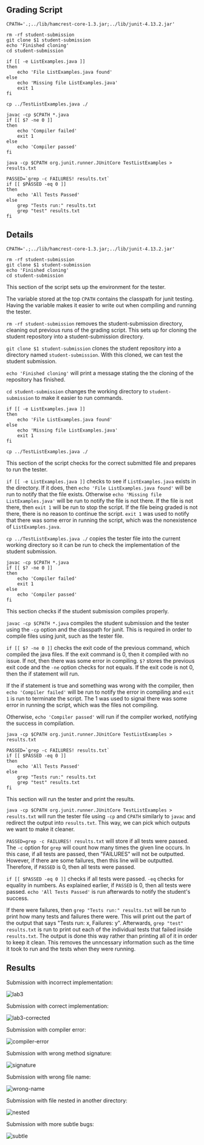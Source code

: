 ## Grading Script
```
CPATH='.;../lib/hamcrest-core-1.3.jar;../lib/junit-4.13.2.jar'

rm -rf student-submission
git clone $1 student-submission
echo 'Finished cloning'
cd student-submission

if [[ -e ListExamples.java ]]
then
    echo 'File ListExamples.java found'
else
    echo 'Missing file ListExamples.java'
    exit 1
fi

cp ../TestListExamples.java ./

javac -cp $CPATH *.java
if [[ $? -ne 0 ]]
then
    echo 'Compiler failed'
    exit 1
else
    echo 'Compiler passed'
fi

java -cp $CPATH org.junit.runner.JUnitCore TestListExamples > results.txt

PASSED=`grep -c FAILURES! results.txt`
if [[ $PASSED -eq 0 ]]
then
    echo 'All Tests Passed'
else
    grep "Tests run:" results.txt
    grep "test" results.txt
fi
```
## Details
```
CPATH='.;../lib/hamcrest-core-1.3.jar;../lib/junit-4.13.2.jar'

rm -rf student-submission
git clone $1 student-submission
echo 'Finished cloning'
cd student-submission
```
This section of the script sets up the environment for the tester.

The variable stored at the top `CPATH` contains the classpath for junit testing. Having the variable makes it easier to write out when compiling and running the tester.

`rm -rf student-submission` removes the student-submission directory, cleaning out previous runs of the grading script. This sets up for cloning the student repository into a student-submission directory.

`git clone $1 student-submission` clones the student repository into a directory named `student-submission`. With this cloned, we can test the student submission.

`echo 'Finished cloning'` will print a message stating the the cloning of the repository has finished.

`cd student-submission` changes the working directory to `student-submission` to make it easier to run commands.

```
if [[ -e ListExamples.java ]]
then
    echo 'File ListExamples.java found'
else
    echo 'Missing file ListExamples.java'
    exit 1
fi

cp ../TestListExamples.java ./
```
This section of the script checks for the correct submitted file and prepares to run the tester.

`if [[ -e ListExamples.java ]]` checks to see if `ListExamples.java` exists in the directory. If it does, then `echo 'File ListExamples.java found'` will be run to notify that the file exists. Otherwise `echo 'Missing file ListExamples.java'` will be run to notify the file is not there. If the file is not there, then `exit 1` will be run to stop the script. If the file being graded is not there, there is no reason to continue the script. `exit 1` was used to notify that there was some error in running the script, which was the nonexistence of `ListExamples.java`.

`cp ../TestListExamples.java ./` copies the tester file into the current working directory so it can be run to check the implementation of the student submission.

```
javac -cp $CPATH *.java
if [[ $? -ne 0 ]]
then
    echo 'Compiler failed'
    exit 1
else
    echo 'Compiler passed'
fi
```
This section checks if the student submission compiles properly.

`javac -cp $CPATH *.java` compiles the student submission and the tester using the `-cp` option and the classpath for junit. This is required in order to compile files using junit, such as the tester file.

`if [[ $? -ne 0 ]]` checks the exit code of the previous command, which compiled the java files. If the exit command is 0, then it compiled with no issue. If not, then there was some error in compiling. `$?` stores the previous exit code and the `-ne` option checks for not equals. If the exit code is not 0, then the if statement will run.

If the if statement is true and something was wrong with the compiler, then `echo 'Compiler failed'` will be run to notify the error in compiling and `exit 1` is run to terminate the script. The 1 was used to signal there was some error in running the script, which was the files not compiling.

Otherwise, `echo 'Compiler passed'` will run if the compiler worked, notifying the success in compilation.

```
java -cp $CPATH org.junit.runner.JUnitCore TestListExamples > results.txt

PASSED=`grep -c FAILURES! results.txt`
if [[ $PASSED -eq 0 ]]
then
    echo 'All Tests Passed'
else
    grep "Tests run:" results.txt
    grep "test" results.txt
fi
```
This section will run the tester and print the results.

`java -cp $CPATH org.junit.runner.JUnitCore TestListExamples > results.txt` will run the tester file using `-cp` and `CPATH` similarly to `javac` and redirect the output into `results.txt`. This way, we can pick which outputs we want to make it cleaner.

``PASSED=grep -c FAILURES! results.txt`` will store if all tests were passed. The `-c` option for `grep` will count how many times the given line occurs. In this case, if all tests are passed, then "FAILURES" will not be outputted. However, if there are some failures, then this line will be outputted. Therefore, if `PASSED` is 0, then all tests were passed.

`if [[ $PASSED -eq 0 ]]` checks if all tests were passed. `-eq` checks for equality in numbers. As explained earlier, if `PASSED` is 0, then all tests were passed. `echo 'All Tests Passed'` is run afterwards to notify the student's success.

If there were failures, then `grep "Tests run:" results.txt` will be run to print how many tests and failures there were. This will print out the part of the output that says "Tests run: x, Failures: y". Afterwards, `grep "test" results.txt` is run to print out each of the individual tests that failed inside `results.txt`. The output is done this way rather than printing all of it in order to keep it clean. This removes the unncessary information such as the time it took to run and the tests when they were running.
## Results
Submission with incorrect implementation:

![lab3](https://github.com/jliu0140/cse15l-lab-reports/blob/main/report5/lab3.PNG?raw=true)

Submission with correct implementation:

![lab3-corrected](https://github.com/jliu0140/cse15l-lab-reports/blob/main/report5/lab3%20corrected.PNG?raw=true)

Submission with compiler error:

![compiler-error](https://github.com/jliu0140/cse15l-lab-reports/blob/main/report5/compiler%20error.PNG?raw=true)

Submission with wrong method signature:

![signature](https://github.com/jliu0140/cse15l-lab-reports/blob/main/report5/wrong%20signature.PNG?raw=true)

Submission with wrong file name:

![wrong-name](https://github.com/jliu0140/cse15l-lab-reports/blob/main/report5/wrong%20name.PNG?raw=true)

Submission with file nested in another directory:

![nested](https://github.com/jliu0140/cse15l-lab-reports/blob/main/report5/nested%20file.PNG?raw=true)

Submission with more subtle bugs:

![subtle](https://github.com/jliu0140/cse15l-lab-reports/blob/main/report5/subtle.PNG?raw=true)

